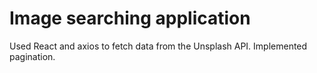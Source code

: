 # Image searching application

Used React and axios to fetch data from the Unsplash API. Implemented pagination.
